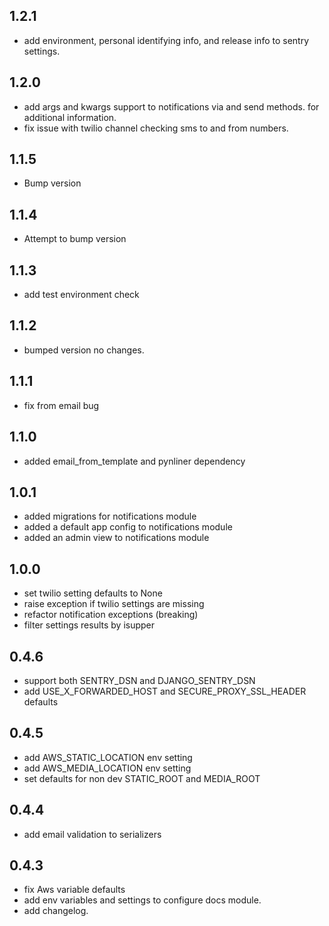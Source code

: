 ## 1.2.1
- add environment, personal identifying info, and release info to sentry settings.

## 1.2.0
- add args and kwargs support to notifications via and send methods. for additional information.
- fix issue with twilio channel checking sms to and from numbers. 

## 1.1.5
- Bump version

## 1.1.4
- Attempt to bump version

## 1.1.3
- add test environment check

## 1.1.2
- bumped version no changes. 

## 1.1.1
- fix from email bug

## 1.1.0
- added email_from_template and pynliner dependency

## 1.0.1
- added migrations for notifications module
- added a default app config to notifications module
- added an admin view to notifications module 

## 1.0.0
- set twilio setting defaults to None
- raise exception if twilio settings are missing
- refactor notification exceptions
(breaking)
- filter settings results by isupper

## 0.4.6
- support both SENTRY_DSN and DJANGO_SENTRY_DSN
- add USE_X_FORWARDED_HOST and SECURE_PROXY_SSL_HEADER defaults

## 0.4.5
- add AWS_STATIC_LOCATION env setting
- add AWS_MEDIA_LOCATION env setting
- set defaults for non dev STATIC_ROOT and MEDIA_ROOT

## 0.4.4
- add email validation to serializers

## 0.4.3
- fix Aws variable defaults
- add env variables and settings to configure docs module.
- add changelog.
